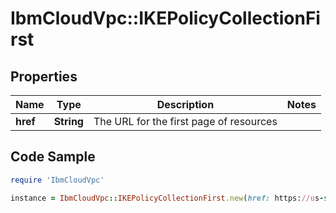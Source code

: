 # IbmCloudVpc::IKEPolicyCollectionFirst

## Properties

Name | Type | Description | Notes
------------ | ------------- | ------------- | -------------
**href** | **String** | The URL for the first page of resources | 

## Code Sample

```ruby
require 'IbmCloudVpc'

instance = IbmCloudVpc::IKEPolicyCollectionFirst.new(href: https://us-south.iaas.cloud.ibm.com/v1/ike_policies?limit&#x3D;20)
```


